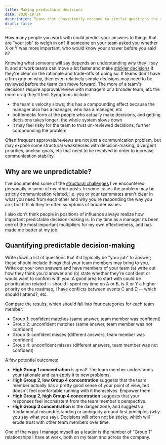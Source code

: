 ```yaml
---
title: Making predictable decisions
date: 2020-10-24
description: Teams that consistently respond to similar questions the same way can be dramatically more effective than those who waver, and help accelerate the groups that they work with.
draft: false
---
```


How many people you work with could predict your answers to things that are "your job" to weigh in on? If someone on your team asked you whether X or Y was more important, who would know your answer before you said it?

Knowing what someone will say depends on understanding *why* they'll say it, and at work teams can move a lot faster and make [stickier decisions](/posts/sticky-decisions) if they're clear on the rationale and trade-offs of doing so. If teams don't have a firm grip on why, then even relatively simple decisions may need to be reviewed before the team can move forward. The more of a team's decisions require approval/review with managers or a broader team, etc the more drag they'll feel. Symptoms include:

* the team's velocity slows; this has a compounding effect because the manager also has a manager, who has a manager, etc
* bottlenecks form at the people who actually make decisions, and getting decisions takes longer; the whole system slows down
* it may feel risky for the team to trust un-reviewed decisions, further compounding the problem

Often frequent approvals/reviews are not *just* a communication problem, but may expose some structural weaknesses with decision-making, divergent priorities, unclear goals, etc that need to be resolved in order to increase communication stability.

## Why are we unpredictable?

I've documented some of the [structural challenges](/tags/changes-at-work) I've encountered personally in some of my other posts. In some cases the problem may be strictly communication related, i.e. you or your teammates aren't clear in what you need from each other and why you're responding the way you are, but I think they're often symptoms of broader issues.

I also don't think people in positions of influence always realize how important predictable decision-making is. In my time as a manager its been one of the most important multipliers for my own effectiveness, and has made me better at my job.

## Quantifying predictable decision-making

Write down a list of questions that it'd typically be "your job" to answer; these should include things that your team members may bring to you. Write out your own answers and have members of your team (a) write out how they think you'd answer and (b) state whether they're confident or would want to confirm with you. A good area to start with could be prioritization related -- should I spent my time on A or B, is X or Y a higher priority on the roadmap, I have conflicts between events C and D -- which should I attend?, etc.

Compare the results, which should fall into four categories for each team member:

* Group 1: confident matches (same answer, team member was confident)
* Group 2: unconfident matches (same answer, team member was not confident)
* Group 3: confident misses (different answers, team member was confident)
* Group 4: unconfident misses (different answers, team member was not confident)

A few potential outcomes:

* **High Group 1 concentration** is great! The team member understands your rationale and can apply it to new problems.
* **High Group 2, low Group 4 concentration** suggests that the team member actually has a pretty good sense of your point of view, but doesn't feel comfortable running with it themselves. Empower them.
* **High Group 2, high Group 4 concentration** suggests that your responses feel inconsistent from the team member's perspective.
* **High Group 3 concentration** is the danger zone, and suggests a fundamental misunderstanding or ambiguity around first principles (*why* you say what you say). Decisions will often not be sticky, which will erode trust with other team members over time.

One of the ways I manage myself as a leader is the number of "Group 1" relationships I have at work, both on my team and across the company.